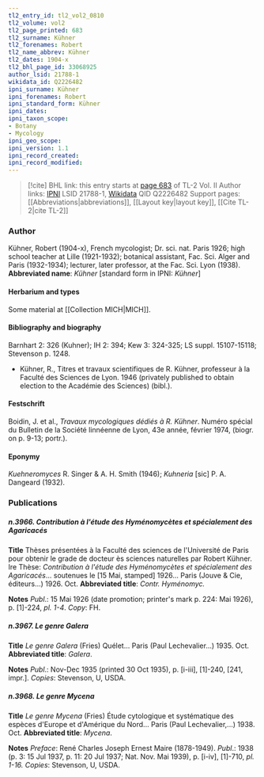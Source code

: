 ```yaml
---
tl2_entry_id: tl2_vol2_0810
tl2_volume: vol2
tl2_page_printed: 683
tl2_surname: Kühner
tl2_forenames: Robert
tl2_name_abbrev: Kühner
tl2_dates: 1904-x
tl2_bhl_page_id: 33068925
author_lsid: 21788-1
wikidata_id: Q2226482
ipni_surname: Kühner
ipni_forenames: Robert
ipni_standard_form: Kühner
ipni_dates: 
ipni_taxon_scope: 
- Botany
- Mycology
ipni_geo_scope: 
ipni_version: 1.1
ipni_record_created: 
ipni_record_modified:
---
```


> [!cite] BHL link: this entry starts at [page 683](https://www.biodiversitylibrary.org/page/33068925) of TL-2 Vol. II
> Author links: [IPNI](https://www.ipni.org/a/21788-1) LSID 21788-1, [Wikidata](https://www.wikidata.org/wiki/Q2226482) QID Q2226482
> Support pages: [[Abbreviations|abbreviations]], [[Layout key|layout key]], [[Cite TL-2|cite TL-2]]

### Author

Kühner, Robert (1904-x), French mycologist; Dr. sci. nat. Paris 1926; high school teacher at Lille (1921-1932); botanical assistant, Fac. Sci. Alger and Paris (1932-1934); lecturer, later professor, at the Fac. Sci. Lyon (1938). 
**Abbreviated name**: *Kühner* \[standard form in IPNI: *Kühner*\]

#### Herbarium and types

Some material at [[Collection MICH|MICH]].

#### Bibliography and biography

Barnhart 2: 326 (Kuhner); IH 2: 394; Kew 3: 324-325; LS suppl. 15107-15118; Stevenson p. 1248.
- Kühner, R., Titres et travaux scientifiques de R. Kühner, professeur à la Faculté des Sciences de Lyon. 1946 (privately published to obtain election to the Académie des Sciences) (bibl.).

#### Festschrift

Boidin, J. et al., *Travaux mycologiques dédiés à R. Kühner*. Numéro spécial du Bulletin de la Société linnéenne de Lyon, 43e année, février 1974, (biogr. on p. 9-13; portr.).

#### Eponymy

*Kuehneromyces* R. Singer & A. H. Smith (1946); *Kuhneria* \[sic\] P. A. Dangeard (1932).

### Publications

##### n.3966. Contribution à l'étude des Hyménomycètes et spécialement des Agaricacés

**Title**
Thèses présentées à la Faculté des sciences de l'Université de Paris pour obtenir le grade de docteur ès sciences naturelles par Robert Kühner. Ire Thèse: *Contribution à l'étude des Hyménomycètes et spécialement des Agaricacés*... soutenues le \[15 Mai, stamped\] 1926... Paris (Jouve & Cie, éditeurs...) 1926. Oct.
**Abbreviated title**: *Contr. Hyménomyc.*

**Notes**
*Publ*.: 15 Mai 1926 (date promotion; printer's mark p. 224: Mai 1926), p. \[1\]-224, *pl. 1-4*.
*Copy*: FH.

##### n.3967. Le genre Galera

**Title**
*Le genre Galera* (Fries) Quélet... Paris (Paul Lechevalier...) 1935. Oct.
**Abbreviated title**: *Galera*.

**Notes**
*Publ*.: Nov-Dec 1935 (printed 30 Oct 1935), p. \[i-iii\], \[1\]-240, \[241, impr.\]. *Copies*: Stevenson, U, USDA.

##### n.3968. Le genre Mycena

**Title**
*Le genre Mycena* (Fries) Étude cytologique et systématique des espèces d'Europe et d'Amérique du Nord... Paris (Paul Lechevalier,...) 1938. Oct.
**Abbreviated title**: *Mycena*.

**Notes**
*Preface*: René Charles Joseph Ernest Maire (1878-1949).
*Publ*.: 1938 (p. 3: 15 Jul 1937, p. 11: 20 Jul 1937; Nat. Nov. Mai 1939), p. \[i-iv\], \[1\]-710, *pl. 1-16. Copies*: Stevenson, U, USDA.

